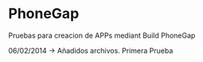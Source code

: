 PhoneGap
========

Pruebas para creacion de APPs mediant Build PhoneGap

06/02/2014 -> Añadidos archivos. Primera Prueba
